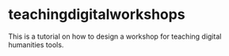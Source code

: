 # teachingdigitalworkshops
This is a tutorial on how to design a workshop for teaching digital humanities tools. 

